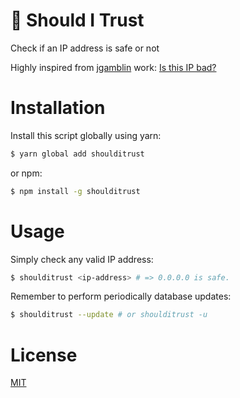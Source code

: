 # 🤔 Should I Trust

Check if an IP address is safe or not

Highly inspired from [jgamblin](https://github.com/jgamblin) work: [Is this IP bad?](https://github.com/jgamblin/isthisipbad)

# Installation

Install this script globally using yarn:

```bash
$ yarn global add shoulditrust
```

or npm:

```bash
$ npm install -g shoulditrust
```

# Usage

Simply check any valid IP address:

```bash
$ shoulditrust <ip-address> # => 0.0.0.0 is safe.
```

Remember to perform periodically database updates:

```bash
$ shoulditrust --update # or shoulditrust -u
```

# License

[MIT](/LICENSE.md)